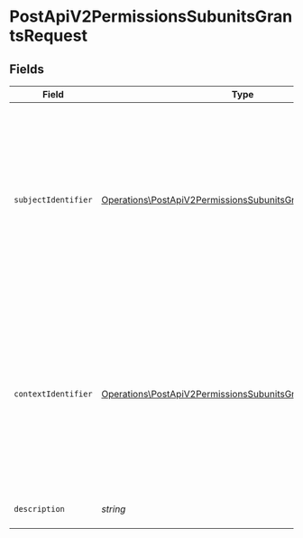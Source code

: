 # PostApiV2PermissionsSubunitsGrantsRequest


## Fields

| Field                                                                                                                                                                                               | Type                                                                                                                                                                                                | Required                                                                                                                                                                                            | Description                                                                                                                                                                                         |
| --------------------------------------------------------------------------------------------------------------------------------------------------------------------------------------------------- | --------------------------------------------------------------------------------------------------------------------------------------------------------------------------------------------------- | --------------------------------------------------------------------------------------------------------------------------------------------------------------------------------------------------- | --------------------------------------------------------------------------------------------------------------------------------------------------------------------------------------------------- |
| `subjectIdentifier`                                                                                                                                                                                 | [Operations\PostApiV2PermissionsSubunitsGrantsSubjectIdentifier](../../Models/Operations/PostApiV2PermissionsSubunitsGrantsSubjectIdentifier.md)                                                    | :heavy_check_mark:                                                                                                                                                                                  | Identyfikator podmiotu lub osoby fizycznej.<br/>\| Type \| Value \|<br/>\| --- \| --- \|<br/>\| Nip \| 10 cyfrowy numer NIP \|<br/>\| Pesel \| 11 cyfrowy numer PESEL \|<br/>\| Fingerprint \| Odcisk palca certyfikatu \| |
| `contextIdentifier`                                                                                                                                                                                 | [Operations\PostApiV2PermissionsSubunitsGrantsContextIdentifier](../../Models/Operations/PostApiV2PermissionsSubunitsGrantsContextIdentifier.md)                                                    | :heavy_check_mark:                                                                                                                                                                                  | Identyfikator podmiotu podrzędnego.<br/>\| Type \| Value \|<br/>\| --- \| --- \|<br/>\| Nip \| 10 cyfrowy numer NIP \|<br/>\| InternalId \| Dwuczłonowy identyfikator składający się z numeru NIP i 5 cyfr: `{nip}-{5_cyfr}` \| |
| `description`                                                                                                                                                                                       | *string*                                                                                                                                                                                            | :heavy_check_mark:                                                                                                                                                                                  | Opis nadawanych uprawnień.                                                                                                                                                                          |
